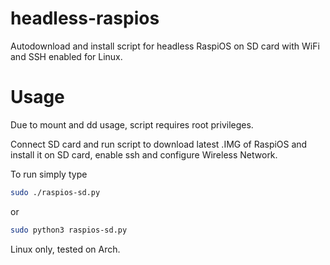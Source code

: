# headless-raspios
Autodownload and install script for headless RaspiOS on SD card with WiFi and SSH enabled for Linux.

# Usage
Due to mount and dd usage, script requires root privileges. 

Connect SD card and run script to download latest .IMG of RaspiOS and install it on SD card, enable ssh and configure Wireless Network.

To run simply type 
```bash
sudo ./raspios-sd.py 
```
or 
```bash
sudo python3 raspios-sd.py
```

Linux only, tested on Arch.
